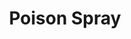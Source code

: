---
title: "Poison Spray"
permalink: /spells/poison-spray/
tags:
  - Spell
available_for:
  - Sorcerer
  - Warlock
  - Wizard
  - Druid
level: "Cantrip"
school: "Conjuration"
range: "10 ft"
comp:
  - V
  - S
attack: "CON Save"
effect: "Poison"
description: |
  You extend your hand toward a creature you can see within range and project a puff of noxious gas from your palm. The creature must succeed on a constitution saving throw or take 1d12 poison damage.

  This spell's damage increases by 1d12 when you reach 5th level (2d12), 11th level (3d12), and 17th level (4d12).
excerpt: "You extend your hand toward a creature you can see within range and project a puff of noxious gas from your palm."
source: "Basic Rules"
---